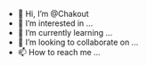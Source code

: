 - 👋 Hi, I’m @Chakout
- 👀 I’m interested in ...
- 🌱 I’m currently learning ...
- 💞️ I’m looking to collaborate on ...
- 📫 How to reach me ...

<!---
Chakout/Chakout is a ✨ special ✨ repository because its `README.md` (this file) appears on your GitHub profile.
You can click the Preview link to take a look at your changes.
--->
